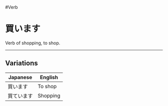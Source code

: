 #Verb 
# 買います

Verb of shopping, to shop. 
***
## Variations
| Japanese   | English  |
| ---------- | -------- |
| 買います   | To shop  |
| 買ています | Shopping |



